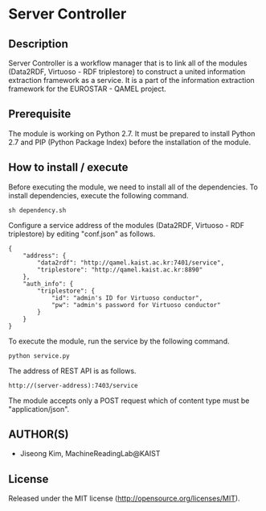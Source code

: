 # Server Controller

Description
-----
Server Controller is a workflow manager that is to link all of the modules (Data2RDF, Virtuoso - RDF triplestore) to construct a united information extraction framework as a service. It is a part of the information extraction framework for the EUROSTAR - QAMEL project.

Prerequisite
-----
The module is working on Python 2.7. It must be prepared to install Python 2.7 and PIP (Python Package Index) before the installation of the module.

How to install / execute
-----
Before executing the module, we need to install all of the dependencies.
To install dependencies, execute the following command.

```
sh dependency.sh
```

Configure a service address of the modules (Data2RDF, Virtuoso - RDF triplestore) by editing "conf.json" as follows.

```
{
	"address": {
		"data2rdf": "http://qamel.kaist.ac.kr:7401/service",
		"triplestore": "http://qamel.kaist.ac.kr:8890"
	},
	"auth_info": {
		"triplestore": {
			"id": "admin's ID for Virtuoso conductor",
			"pw": "admin's password for Virtuoso conductor"
		}
	}
}
```

To execute the module, run the service by the following command.

```
python service.py
```

The address of REST API is as follows.

```
http://(server-address):7403/service
```

The module accepts only a POST request which of content type must be "application/json".

AUTHOR(S)
---------
* Jiseong Kim, MachineReadingLab@KAIST

License
-------
Released under the MIT license (http://opensource.org/licenses/MIT).